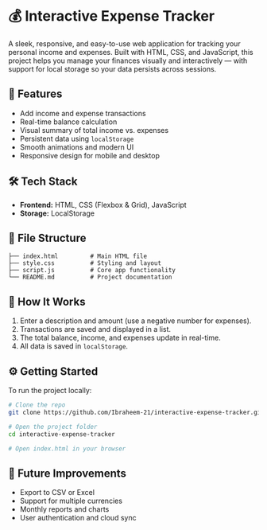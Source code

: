 # 💰 Interactive Expense Tracker

A sleek, responsive, and easy-to-use web application for tracking your personal income and expenses. Built with HTML, CSS, and JavaScript, this project helps you manage your finances visually and interactively — with support for local storage so your data persists across sessions.

## 🚀 Features

* Add income and expense transactions
* Real-time balance calculation
* Visual summary of total income vs. expenses
* Persistent data using `localStorage`
* Smooth animations and modern UI
* Responsive design for mobile and desktop

## 🛠 Tech Stack

* **Frontend:** HTML, CSS (Flexbox & Grid), JavaScript
* **Storage:** LocalStorage

## 📂 File Structure

```
├── index.html         # Main HTML file
├── style.css          # Styling and layout
├── script.js          # Core app functionality
└── README.md          # Project documentation
```

## 📌 How It Works

1. Enter a description and amount (use a negative number for expenses).
2. Transactions are saved and displayed in a list.
3. The total balance, income, and expenses update in real-time.
4. All data is saved in `localStorage`.

## ⚙️ Getting Started

To run the project locally:

```bash
# Clone the repo
git clone https://github.com/Ibraheem-21/interactive-expense-tracker.git

# Open the project folder
cd interactive-expense-tracker

# Open index.html in your browser
```

## 📌 Future Improvements

* Export to CSV or Excel
* Support for multiple currencies
* Monthly reports and charts
* User authentication and cloud sync

